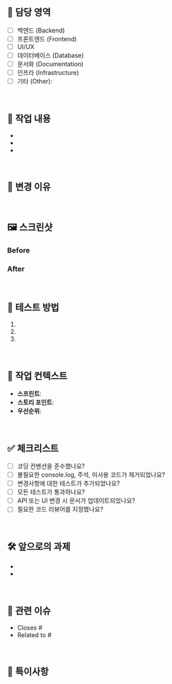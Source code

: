 <!-- PR 제목 예시 (작성 후 삭제) -->
<!-- feat(#123): 플레이어 ID 조회 API 구현 -->
<!-- fix(#456): 모바일에서 게임 오버 화면 표시 문제 해결 -->
<!-- docs(#789): API 문서화 업데이트 -->
<!-- refactor: 코드 구조 개선 및 성능 최적화 -->

## 🔘 담당 영역
<!-- 해당 PR이 포함하는 영역에 체크해주세요 -->
- [ ] 백엔드 (Backend)
- [ ] 프론트엔드 (Frontend)
- [ ] UI/UX
- [ ] 데이터베이스 (Database)
- [ ] 문서화 (Documentation)
- [ ] 인프라 (Infrastructure)
- [ ] 기타 (Other): 

<br/>

## 🔎 작업 내용
<!-- 이 PR에서 변경한 내용을 상세히 설명해주세요. 가능하면 bullet point로 작성해주세요. -->
- 
- 
- 

<br/>

## 📝 변경 이유
<!-- 이 변경이 왜 필요한지, 어떤 문제를 해결하는지 설명해주세요 -->

<br/>

## 🖼️ 스크린샷
<!-- UI 변경이 있으면 Before/After 스크린샷을 첨부해주세요 -->
### Before
<!-- 이전 스크린샷 -->

### After
<!-- 변경 후 스크린샷 -->

<br/>

## 🧪 테스트 방법
<!-- 이 변경사항을 테스트할 수 있는 방법을 설명해주세요 -->
1. 
2. 
3. 

<br/>

## 🔄 작업 컨텍스트
<!-- 담당한 스프린트, 스토리 포인트, 우선순위 등의 정보를 적어주세요 -->
- **스프린트**: <!-- 예: Sprint 3 -->
- **스토리 포인트**: <!-- 예: 5 -->
- **우선순위**: <!-- 예: High/Medium/Low -->

<br/>

## ✅ 체크리스트
<!-- 제출 전에 다음 항목들을 확인해주세요 -->
- [ ] 코딩 컨벤션을 준수했나요?
- [ ] 불필요한 console.log, 주석, 미사용 코드가 제거되었나요?
- [ ] 변경사항에 대한 테스트가 추가되었나요?
- [ ] 모든 테스트가 통과하나요?
- [ ] API 또는 UI 변경 시 문서가 업데이트되었나요?
- [ ] 필요한 코드 리뷰어를 지정했나요?

<br/>

## 🛠️ 앞으로의 과제
<!-- 이 PR 이후에 진행할 작업이나 개선 사항이 있다면 적어주세요 -->
- 
- 

<br/>

## 🔗 관련 이슈
<!-- 이 PR과 관련된 이슈 링크를 적어주세요 -->
- Closes #
- Related to #

<br/>

## 📌 특이사항
<!-- 리뷰어가 알아야 할 특이사항이나 주의사항이 있다면 적어주세요 --> 